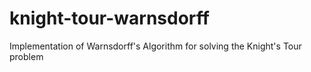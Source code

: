 # knight-tour-warnsdorff
Implementation of Warnsdorff's Algorithm for solving the Knight's Tour problem
